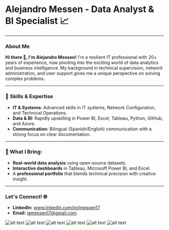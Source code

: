 # Alejandro Messen - Data Analyst & BI Specialist 📈

---

### About Me

**Hi there 👋, I'm Alejandro Messen!** I'm a resilient IT professional with 20+ years of experience, now pivoting into the exciting world of data analytics and business intelligence. My background in technical supervision, network administration, and user support gives me a unique perspective on solving complex problems.

---

### 🚀 Skills & Expertise

* **IT & Systems:** Advanced skills in IT systems, Network Configuration, and Technical Operations.
* **Data & BI:** Rapidly upskilling in Power BI, Excel, Tableau, Python, GitHub, and Azure.
* **Communication:** Bilingual (Spanish/English) communication with a strong focus on clear documentation.

---

### 🎨 What I Bring:

* **Real-world data analysis** using open-source datasets.
* **Interactive dashboards** in Tableau, Microsoft Power BI, and Excel.
* A **professional portfolio** that blends technical precision with creative insight.

---

### Let's Connect! 🌐

* **LinkedIn:** www.linkedin.com/in/jmessen17
* **Email:** jamessen17@gmail.com

![alt text](Azure-1.png) ![alt text](Excel-1.png) ![alt text](PowerBI-1.png) ![alt text](Python-1.png) ![alt text](SQL-1.png) ![alt text](Tableau-1.png)
